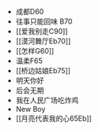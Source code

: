 - 成都D60
- 往事只能回味 B70
- [[爱我别走C90]]
- [[漠河舞厅Eb70]]
- [[怎样G60]]
- 温柔F65
- [[桥边姑娘Eb75]]
- 明天你好
- 后会无期
- 我在人民广场吃炸鸡
- New Boy
- [[月亮代表我的心65Eb]]











